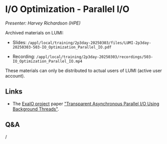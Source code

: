 # I/O Optimization - Parallel I/O

*Presenter: Harvey Richardson (HPE)*

<!--
Course materials will be provided during and after the course.
-->

<!--
Temporary location of materials (for the lifetime of the training project):

-   Slides: `/project/project_465001726/Slides/HPE/12_IO_short_LUMI.pdf`
-->

Archived materials on LUMI:

-   Slides: `/appl/local/training/2p3day-20250303/files/LUMI-2p3day-20250303-503-IO_Optimization_Parallel_IO.pdf`

-   Recording: `/appl/local/training/2p3day-20250303/recordings/503-IO_Optimization_Parallel_IO.mp4`

These materials can only be distributed to actual users of LUMI (active user account).


## Links

-   The [ExaIO project](https://www.exascaleproject.org/research-project/exaio/) paper
    ["Transparent Asynchronous Parallel I/O Using Background Threads"](https://doi.org/10.1109/TPDS.2021.3090322).

## Q&A

/


